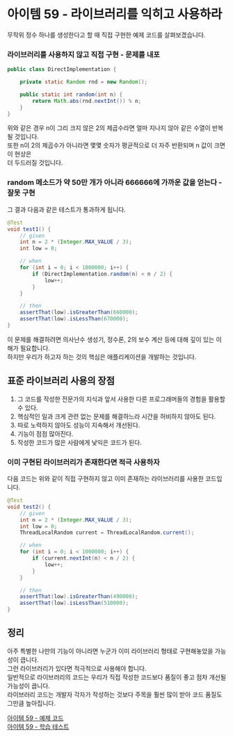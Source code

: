 # 아이템 59 - 라이브러리를 익히고 사용하라

무작위 정수 하나를 생성한다고 할 때 직접 구현한 예제 코드를 살펴보겠습니다.       

### 라이브러리를 사용하지 않고 직접 구현 - 문제를 내포

````java
public class DirectImplementation {

    private static Random rnd = new Random();

    public static int random(int n) {
        return Math.abs(rnd.nextInt()) % n;
    }
}
````

위와 같은 경우 n이 그리 크지 않은 2의 제곱수라면 얼마 지나지 않아 같은 수열이 반복될 것입니다.    
또한 n이 2의 제곱수가 아니라면 몇몇 숫자가 평균적으로 더 자주 반환되며 n 값이 크면 이 현상은       
더 두드러질 것입니다.    

### random 메소드가 약 50만 개가 아니라 666666에 가까운 값을 얻는다 - 잘못 구현

그 결과 다음과 같은 테스트가 통과하게 됩니다.       

````java
@Test
void test1() {
    // given
    int n = 2 * (Integer.MAX_VALUE / 3);
    int low = 0;

    // when
    for (int i = 0; i < 1000000; i++) {
        if (DirectImplementation.random(n) < n / 2) {
            low++;
        }
    }

    // then
    assertThat(low).isGreaterThan(660000);
    assertThat(low).isLessThan(670000);
}
````

이 문제를 해결하려면 의사난수 생성기, 정수론, 2의 보수 계산 등에 대해 깊이 있는 이해가 필요합니다.   
하지만 우리가 하고자 하는 것의 핵심은 애플리케이션을 개발하는 것입니다.        

## 표준 라이브러리 사용의 장점

1. 그 코드를 작성한 전문가의 지식과 앞서 사용한 다른 프로그래머들의 경험을 활용할 수 있다.
2. 핵심적인 일과 크게 관련 없는 문제를 해결하느라 시간을 허비하지 않아도 된다.
3. 따로 노력하지 않아도 성능이 지속해서 개선된다.
4. 기능이 점점 많아진다.
5. 작성한 코드가 많은 사람에게 낯익은 코드가 된다.

### 이미 구현된 라이브러리가 존재한다면 적극 사용하자

다음 코드는 위와 같이 직접 구현하지 않고 이미 존재하는 라이브러리를 사용한 코드입니다.        

````java
@Test
void test2() {
    // given
    int n = 2 * (Integer.MAX_VALUE / 3);
    int low = 0;
    ThreadLocalRandom current = ThreadLocalRandom.current();

    // when
    for (int i = 0; i < 1000000; i++) {
        if (current.nextInt(n) < n / 2) {
            low++;
        }
    }

    // then
    assertThat(low).isGreaterThan(490000);
    assertThat(low).isLessThan(510000);
}
````

## 정리

아주 특별한 나만의 기능이 아니라면 누군가 이미 라이브러리 형태로 구현해놓았을 가능성이 큽니다.               
그런 라이브러리가 있다면 적극적으로 사용해야 합니다.      
일반적으로 라이브러리의 코드는 우리가 직접 작성한 코드보다 품질이 좋고 점차 개선될 가능성이 큽니다.       
라이브러리 코드는 개발자 각자가 작성하는 것보다 주목을 훨씬 많이 받아 코드 품질도 그만큼 높아집니다.       

[아이템 59 - 예제 코드](https://github.com/320Hwany/EffectiveJava/tree/main/src/main/java/effective/chapter9/item59)                                                                                                    
[아이템 59 - 학습 테스트](https://github.com/320Hwany/EffectiveJava/tree/main/src/test/java/effective/chapter9/item59)            

